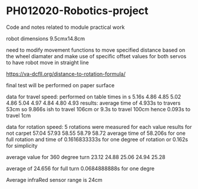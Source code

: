 # PH012020-Robotics-project
Code and notes related to module practical work

robot dimensions 9.5cmx14.8cm

need to modify movement functions to move specified distance based on the wheel diamater and make use of specific offset values for both servos to have robot move in straight line 

https://va-dcfll.org/distance-to-rotation-formula/

final test will be performed on paper surface


data for travel speed:
performed on table
times in s
5.16s
4.86
4.85
5.02
4.86
5.04
4.97
4.84
4.80
4.93
results:
average time of 4.933s to travers 53cm so 9.866s ish to travel 106cm or 9.3s to travel 100cm hence 0.093s to travel 1cm 

data for rotation speed:
5 rotations were measured for each value
results for not carpet
57.04
57.93
58.55
58.79
58.72
average time of 58.206s for one full rotation and time of 0.1616833333s for one degree of rotation or 0.162s for simplicity

average value for 360 degree turn
23.12
24.88
25.06
24.94
25.28

average of 24.656 for full turn
0.0684888888s for one degre

Average infraRed sensor range is 24cm
